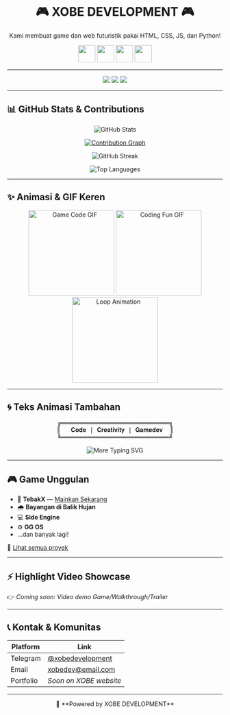 <h1 align="center">🎮 XOBE DEVELOPMENT 🎮</h1>
<p align="center">Kami membuat game dan web futuristik pakai HTML, CSS, JS, dan Python!</p>

<p align="center">
  <img src="https://cdn.jsdelivr.net/gh/devicons/devicon/icons/html5/html5-original.svg" width="40px" />
  <img src="https://cdn.jsdelivr.net/gh/devicons/devicon/icons/css3/css3-original.svg" width="40px" />
  <img src="https://cdn.jsdelivr.net/gh/devicons/devicon/icons/javascript/javascript-original.svg" width="40px" />
  <img src="https://cdn.jsdelivr.net/gh/devicons/devicon/icons/python/python-original.svg" width="40px" />
</p>

---

<p align="center">
  <img src="https://komarev.com/ghpvc/?username=dev123dev33&label=Profile+Views&color=00FFFF&style=flat-square" />
  <img src="https://img.shields.io/github/followers/dev123dev33?label=GitHub+Followers&style=social" />
  <img src="https://badges.pufler.dev/visits/dev123dev33/dev123dev33" />
</p>

---

## 📊 GitHub Stats & Contributions

<p align="center">
  <img src="https://github-readme-stats.vercel.app/api?username=dev123dev33&show_icons=true&theme=radical&count_private=true&hide_border=true" alt="GitHub Stats" />
</p>

<p align="center">
  <a href="https://github.com/dev123dev33">
    <img src="https://activity-graph.herokuapp.com/graph?username=dev123dev33&theme=react-dark&hide_border=true" alt="Contribution Graph" />
  </a>
</p>

<p align="center">
  <img src="https://github-readme-streak-stats.herokuapp.com?user=dev123dev33&theme=highcontrast&hide_border=true" alt="GitHub Streak" />
</p>

<p align="center">
  <img src="https://github-readme-stats.vercel.app/api/top-langs/?username=dev123dev33&layout=compact&theme=radical&hide_border=true" alt="Top Languages" />
</p>

---

## ✨ Animasi & GIF Keren

<p align="center">
  <img src="https://media.giphy.com/media/13HgwGsXF0aiGY/giphy.gif" width="200px" alt="Game Code GIF" />
  <img src="https://media.giphy.com/media/j3iGK5qfb38w4iFpGz/giphy.gif" width="200px" alt="Coding Fun GIF" />
  <img src="https://media.giphy.com/media/l41YxC7vc4HP0aVzG/giphy.gif" width="200px" alt="Loop Animation" />
</p>

---

## 🌀 Teks Animasi Tambahan

<pre align="center">
╔══════════════════════════════╗
║   𝐂𝐨𝐝𝐞 | 𝐂𝐫𝐞𝐚𝐭𝐢𝐯𝐢𝐭𝐲 | 𝐆𝐚𝐦𝐞𝐝𝐞𝐯  ║
╚══════════════════════════════╝
</pre>

<p align="center">
  <img src="https://readme-typing-svg.herokuapp.com?font=Fira+Code&size=20&duration=4000&pause=500&color=00F7FF&center=true&lines=Lets+build+future+games!;Follow+for+progress+updates+😊;Join+our+gaming+adventure..." alt="More Typing SVG" />
</p>

---

## 🎮 Game Unggulan

- 🔹 **TebakX** — [Mainkan Sekarang](https://dev123dev33.github.io/tebakx/)
- 🌧️ **Bayangan di Balik Hujan**
- 💻 **Side Engine**
- ⚙️ **GG OS**
- ...dan banyak lagi!

📁 [Lihat semua proyek](https://github.com/dev123dev33?tab=repositories)

---

## ⚡ Highlight Video Showcase

👉 *Coming soon: Video demo Game/Walkthrough/Trailer*

---

## 📞 Kontak & Komunitas

| Platform | Link |
|----------|------|
| Telegram | [@xobedevelopment](https://t.me/xobedevelopment) |
| Email    | [xobedev@email.com](mailto:xobedev@email.com) |
| Portfolio| *Soon on XOBE website* |

---

<p align="center">🧠 **Powered by XOBE DEVELOPMENT**</p>
